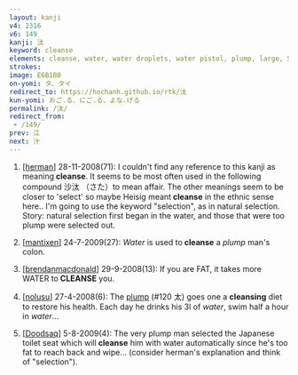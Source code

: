 ```yaml
---
layout: kanji
v4: 2316
v6: 149
kanji: 汰
keyword: cleanse
elements: cleanse, water, water droplets, water pistol, plump, large, St. Bernard, drop
strokes: 
image: E6B1B0
on-yomi: タ、タイ
redirect_to: https://hochanh.github.io/rtk/汰
kun-yomi: おご.る、にご.る、よな.げる
permalink: /汰/
redirect_from:
 - /149/
prev: 江
next: 汁
---
```


1) [<a href="http://kanji.koohii.com/profile/herman">herman</a>] 28-11-2008(71): I couldn&#039;t find any reference to this kanji as meaning<strong> cleanse</strong>. It seems to be most often used in the following compound 沙汰 （さた）to mean affair. The other meanings seem to be closer to &#039;select&#039; so maybe Heisig meant<strong> cleanse</strong> in the ethnic sense here.. I&#039;m going to use the keyword &quot;selection&quot;, as in natural selection. Story: natural selection first began in the water, and those that were too plump were selected out.

2) [<a href="http://kanji.koohii.com/profile/mantixen">mantixen</a>] 24-7-2009(27): <em>Water</em> is used to<strong> cleanse</strong> a <em>plump</em> man&#039;s colon.

3) [<a href="http://kanji.koohii.com/profile/brendanmacdonald">brendanmacdonald</a>] 29-9-2008(13): If you are FAT, it takes more WATER to<strong> CLEANSE</strong> you.

4) [<a href="http://kanji.koohii.com/profile/nolusu">nolusu</a>] 27-4-2008(6): The <a href="../v4/120.html">plump</a> (#120 太) goes one a <strong>cleansing</strong> diet to restore his health. Each day he drinks his 3l of <em>water</em>, swim half a hour in <em>water</em>...

5) [<a href="http://kanji.koohii.com/profile/Doodsaq">Doodsaq</a>] 5-8-2009(4): The very plump man selected the Japanese toilet seat which will<strong> cleanse</strong> him with water automatically since he&#039;s too fat to reach back and wipe... (consider herman&#039;s explanation and think of &quot;selection&quot;).

